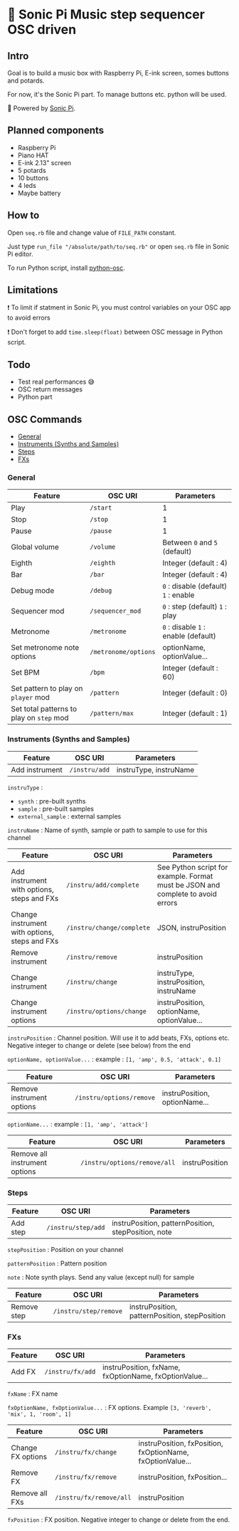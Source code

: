 # :musical_keyboard: Sonic Pi Music step sequencer OSC driven

## Intro

Goal is to build a music box with Raspberry Pi, E-ink screen, somes buttons and potards.

For now, it's the Sonic Pi part. To manage buttons etc. python will be used.

:rocket: Powered by [Sonic Pi](https://sonic-pi.net/ "Sonic Pi - The Live Coding Music Synth for Everyone").

## Planned components

 - Raspberry Pi
 - Piano HAT
 - E-ink 2.13" screen
 - 5 potards
 - 10 buttons
 - 4 leds
 - Maybe battery

## How to

Open `seq.rb` file and change value of `FILE_PATH` constant.

Just type `run_file "/absolute/path/to/seq.rb"` or open `seq.rb` file in Sonic Pi editor.

To run Python script, install [python-osc](https://pypi.org/project/python-osc/ "python-osc · PyPI").

## Limitations

:heavy_exclamation_mark: To limit if statment in Sonic Pi, you must control variables on your OSC app to avoid errors

:heavy_exclamation_mark: Don't forget to add `time.sleep(float)` between OSC message in Python script.

## Todo

- Test real performances :sweat_smile:
- OSC return messages
- Python part

## OSC Commands

- [General](#general)
- [Instruments (Synths and Samples)](#instruments-synths-and-samples)
- [Steps](#steps)
- [FXs](#fxs)

### General

| Feature                                  | OSC URI              | Parameters                           |
| ---------------------------------------- | -------------------- | ------------------------------------ |
| Play                                     | `/start`             | 1                                    |
| Stop                                     | `/stop`              | 1                                    |
| Pause                                    | `/pause`             | 1                                    |
| Global volume                            | `/volume`            | Between `0` and `5` (default)        |
| Eighth                                   | `/eighth`            | Integer (default : 4)                |
| Bar                                      | `/bar`               | Integer (default : 4)                |
| Debug mode                               | `/debug`             | `0` : disable (default) `1` : enable |
| Sequencer mod                            | `/sequencer_mod`     | `0` : step (default) `1` : play      |
| Metronome                                | `/metronome`         | `0` : disable `1` : enable (default) |
| Set metronome note options               | `/metronome/options` | optionName, optionValue...           |
| Set BPM                                  | `/bpm`               | Integer (default : 60)               |
| Set pattern to play on `player` mod      | `/pattern`           | Integer (default : 0)                |
| Set total patterns to play on `step` mod | `/pattern/max`       | Integer (default : 1)                |

### Instruments (Synths and Samples)

| Feature        | OSC URI          | Parameters             |
| -------------- | ---------------- | ---------------------- |
| Add instrument | `/instru/add`    | instruType, instruName |

`instruType` :
 - `synth` : pre-built synths
 - `sample` : pre-built samples
 - `external_sample` : external samples

`instruName` : Name of synth, sample or path to sample to use for this channel

| Feature                                       | OSC URI                   | Parameters                                                                      |
| --------------------------------------------- | ----------------- | ---------------------- |
| Add instrument with options, steps and FXs    | `/instru/add/complete`    | See Python script for example. Format must be JSON and complete to avoid errors |
| Change instrument with options, steps and FXs | `/instru/change/complete` | JSON, instruPosition                                                            |
| Remove instrument                             | `/instru/remove`          | instruPosition                                                                  |
| Change instrument                             | `/instru/change`          | instruType, instruPosition, instruName                                          |
| Change instrument options                     | `/instru/options/change`  | instruPosition, optionName, optionValue...                                      |

`instruPosition` : Channel position. Will use it to add beats, FXs, options etc. Negative integer to change or delete (see below) from the end

`optionName, optionValue...` : example : `[1, 'amp', 0.5, 'attack', 0.1]`

| Feature                   | OSC URI                  | Parameters                    |
| ------------------------- | ------------------------ | ----------------------------- |
| Remove instrument options | `/instru/options/remove` | instruPosition, optionName... |

`optionName...` : example : `[1, 'amp', 'attack']`

| Feature                       | OSC URI                      | Parameters             |
| ----------------------------- | ---------------------------- | ---------------------- |
| Remove all instrument options | `/instru/options/remove/all` | instruPosition         |

### Steps

| Feature        | OSC URI            | Parameters                         |
| -------------- | ------------------ | ---------------------------------- |
| Add step       | `/instru/step/add` | instruPosition, patternPosition, stepPosition, note |

`stepPosition` : Position on your channel

`patternPosition` : Pattern position

`note` : Note synth plays. Send any value (except null) for sample

| Feature        | OSC URI               | Parameters                   |
| -------------- | --------------------- | ---------------------------- |
| Remove step    | `/instru/step/remove` | instruPosition, patternPosition, stepPosition |

### FXs

| Feature        | OSC URI          | Parameters                                             |
| -------------- | ---------------- | ------------------------------------------------------ |
| Add FX         | `/instru/fx/add` | instruPosition, fxName, fxOptionName, fxOptionValue... |

`fxName` : FX name

`fxOptionName, fxOptionValue...` : FX options. Example `[3, 'reverb', 'mix', 1, 'room', 1]`

| Feature           | OSC URI                 | Parameters                                                 |
| ----------------- | ----------------------- | ---------------------------------------------------------- |
| Change FX options | `/instru/fx/change`     | instruPosition, fxPosition, fxOptionName, fxOptionValue... |
| Remove FX         | `/instru/fx/remove`     | instruPosition, fxPosition...                              |
| Remove all FXs    | `/instru/fx/remove/all` | instruPosition                                             |

`fxPosition` : FX position. Negative integer to change or delete from the end.

